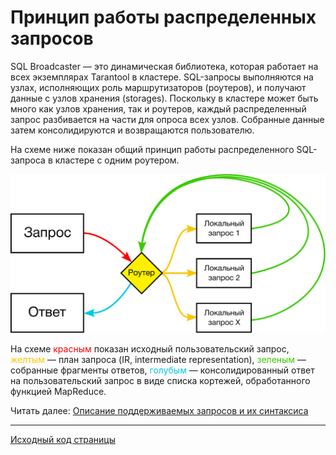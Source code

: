 # Принцип работы распределенных запросов
SQL Broadcaster — это динамическая библиотека, которая работает на всех экземплярах Tarantool в кластере. SQL-запросы выполняются на узлах, исполняющих роль маршрутизаторов (роутеров), и получают данные с узлов хранения (storages). Поскольку в кластере может быть много как узлов хранения, так и роутеров, каждый распределенный запрос разбивается на части для опроса всех узлов. Собранные данные затем консолидируются и возвращаются пользователю. 

На схеме ниже показан общий принцип работы распределенного SQL-запроса в кластере с одним роутером.

![Distributed query](sbroad-curves.svg "general distributed query flow")

На схеме <span style="color:#ff0000ff">красным</span> показан исходный пользовательский запрос, <span style="color:#fcc501ff">желтым</span> — план запроса (IR, intermediate representation), <span style="color:#39cb00ff">зеленым</span> — собранные фрагменты ответов, <span style="color:#00c8e5ff">голубым</span> — консолидированный ответ на пользовательский запрос в виде списка кортежей, обработанного функцией MapReduce.

Читать далее: [Описание поддерживаемых запросов и их синтаксиса](../sql_queries)

---
[Исходный код страницы](https://git.picodata.io/picodata/picodata/docs/-/blob/main/docs/sbroad/sql_review.md)
